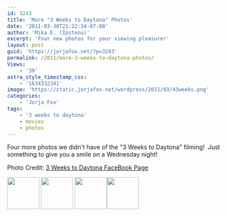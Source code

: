 ```yaml
---
id: 3243
title: 'More "3 Weeks to Daytona" Photos'
date: '2011-03-30T21:22:34-07:00'
author: 'Mika E. (Ipstenu)'
excerpt: 'Four new photos for your viewing pleasure!'
layout: post
guid: 'https://jorjafox.net/?p=3243'
permalink: /2011/more-3-weeks-to-daytona-photos/
Views:
    - '39'
astra_style_timestamp_css:
    - '1634332341'
image: 'https://static.jorjafox.net/wordpress/2011/03/43weeks.png'
categories:
    - 'Jorja Fox'
tags:
    - '3 weeks to daytona'
    - movies
    - photos
---
```


Four more photos we didn't have of the "3 Weeks to Daytona" filming!  Just something to give you a smile on a Wednesday night!

Photo Credit: <a href="http://www.facebook.com/album.php?fbid=156610064388076&amp;id=156536304395452&amp;aid=32430">3 Weeks to Daytona FaceBook Page</a>

<a href="https://jorjafox.net/gallery/movies/3weekstodaytona/promo/facebook-010.jpg"><img class="zenphoto alignleft" title="Jorja On Set" src="https://jorjafox.net/gallery/cache/movies/3weekstodaytona/promo/facebook-010_200_cw200_ch200_thumb.jpg" alt="" width="75" height="75" /></a> <a href="https://jorjafox.net/gallery/movies/3weekstodaytona/promo/facebook-011.jpg"><img class="zenphoto alignleft" title="3 Weeks to Daytona" src="https://jorjafox.net/gallery/cache/movies/3weekstodaytona/promo/facebook-011_200_cw200_ch200_thumb.jpg" alt="" width="75" height="75" /></a> <a href="https://jorjafox.net/gallery/movies/3weekstodaytona/promo/facebook-012.jpg"><img class="zenphoto alignleft" title="3 Weeks to Daytona" src="https://jorjafox.net/gallery/cache/movies/3weekstodaytona/promo/facebook-012_200_cw200_ch200_thumb.jpg" alt="" width="75" height="75" /></a><a href="https://jorjafox.net/gallery/movies/3weekstodaytona/promo/facebook-013.jpg"><img class="zenphoto alignleft" title="3 Weeks to Daytona" src="https://jorjafox.net/gallery/cache/movies/3weekstodaytona/promo/facebook-013_200_cw200_ch200_thumb.jpg" alt="" width="75" height="75" /></a>

&nbsp;
